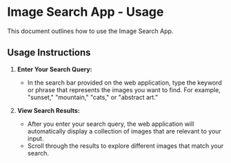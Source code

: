 # Image Search App - Usage

This document outlines how to use the Image Search App.

## Usage Instructions

1.  **Enter Your Search Query:**

    - In the search bar provided on the web application, type the keyword or phrase that represents the images you want to find. For example, "sunset," "mountain," "cats," or "abstract art."

2.  **View Search Results:**
    - After you enter your search query, the web application will automatically display a collection of images that are relevant to your input.
    - Scroll through the results to explore different images that match your search.
